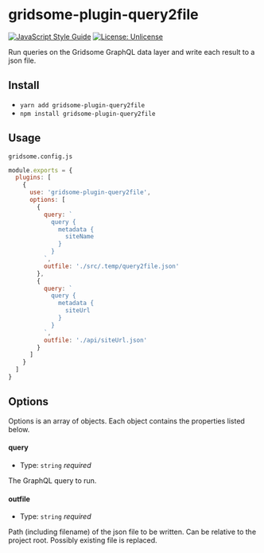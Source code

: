 
# gridsome-plugin-query2file

[![JavaScript Style Guide](https://img.shields.io/badge/code_style-standard-brightgreen.svg)](https://standardjs.com) [![License: Unlicense](https://img.shields.io/badge/license-Unlicense-blue.svg)](http://unlicense.org/)

Run queries on the Gridsome GraphQL data layer and write each result to a json file.

## Install

- `yarn add gridsome-plugin-query2file`
- `npm install gridsome-plugin-query2file`

## Usage

`gridsome.config.js`

```js
module.exports = {
  plugins: [
    {
      use: 'gridsome-plugin-query2file',
      options: [
        {
          query: `
            query {
              metadata {
                siteName
              }
            }
          `,
          outfile: './src/.temp/query2file.json'
        },
        {
          query: `
            query {
              metadata {
                siteUrl
              }
            }
          `,
          outfile: './api/siteUrl.json'
        }
      ]
    }
  ]
}
```

## Options

Options is an array of objects. Each object contains the properties listed below.

#### query

- Type: `string` *required*

The GraphQL query to run.

#### outfile

- Type: `string` *required*

Path (including filename) of the json file to be written. Can be relative to the project root. Possibly existing file is replaced.
